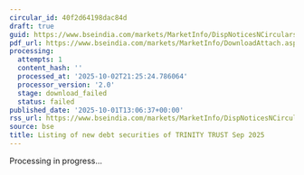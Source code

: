 ```yaml
---
circular_id: 40f2d64198dac84d
draft: true
guid: https://www.bseindia.com/markets/MarketInfo/DispNoticesNCirculars.aspx?Noticeid={0E3B3F0D-0D52-4966-8ED9-BA2819D350D2}&noticeno=20251001-67&dt=10/01/2025&icount=67&totcount=83&flag=0
pdf_url: https://www.bseindia.com/markets/MarketInfo/DownloadAttach.aspx?id=20251001-67&attachedId=
processing:
  attempts: 1
  content_hash: ''
  processed_at: '2025-10-02T21:25:24.786064'
  processor_version: '2.0'
  stage: download_failed
  status: failed
published_date: '2025-10-01T13:06:37+00:00'
rss_url: https://www.bseindia.com/markets/MarketInfo/DispNoticesNCirculars.aspx?Noticeid={0E3B3F0D-0D52-4966-8ED9-BA2819D350D2}&noticeno=20251001-67&dt=10/01/2025&icount=67&totcount=83&flag=0
source: bse
title: Listing of new debt securities of TRINITY TRUST Sep 2025
---
```


Processing in progress...